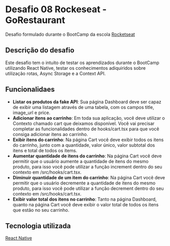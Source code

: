 # Desafio 08 Rockeseat - GoRestaurant

Desafio formulado durante o BootCamp da escola [Rocketseat](https://rocketseat.com.br/)

## Descrição do desafio

Este desafio tem o intuito de testar os aprendizados durante o BootCamp utilizando React Native, testar os conhecimentos adiquiridos sobre utilização rotas, Async Storage e a Context API.

## Funcionalidaes

- **Listar os produtos da fake API**: Sua página Dashboard deve ser capaz de exibir uma listagem através de uma tabela, com os campos title, image_url e price.
- **Adicionar itens ao carrinho**: Em toda sua aplicação, você deve utilizar o Contexto chamado cart que deixamos disponível. Você vai precisar completar as funcionalidades dentro de hooks/cart.tsx para que você consiga adicionar itens ao carrinho.
- **Exibir itens do carrinho**: Na página Cart você deve exibir todos os itens do carrinho, junto com a quantidade, valor único, valor subtotal dos itens e total de todos os items.
- **Aumentar quantidade de itens do carrinho**: Na página Cart você deve permitir que o usuário aumente a quantidade de itens do mesmo produto, para isso você pode utilizar a função increment dentro do seu contexto em /src/hooks/cart.tsx.
- **Diminuir quantidade de um item do carrinho**: Na página Cart você deve permitir que o usuário decremente a quantidade de itens do mesmo produto, para isso você pode utilizar a função decrement dentro do seu contexto em /src/hooks/cart.tsx.
- **Exibir valor total dos itens no carrinho**: Tanto na página Dashboard, quanto na página Cart você deve exibir o valor total de todos os itens que estão no seu carrinho.

## Tecnologia utilizada

[React Native](https://reactnative.dev/)
